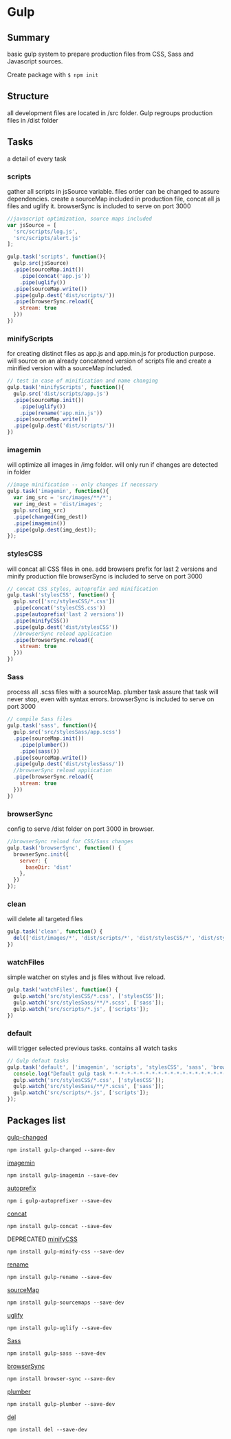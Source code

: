 # Gulp

## Summary
basic gulp system to prepare production files from CSS, Sass and Javascript sources.

Create package with `$ npm init`

## Structure
all development files are located in /src folder.
Gulp regroups production files in /dist folder

## Tasks
a detail of every task

### scripts
gather all scripts in jsSource variable. files order can be changed to assure dependencies.
create a sourceMap included in production file, concat all js files and uglify it.
browserSync is included to serve on port 3000
```javascript
//javascript optimization, source maps included
var jsSource = [
  'src/scripts/log.js',
  'src/scripts/alert.js'
];

gulp.task('scripts', function(){
  gulp.src(jsSource)
  .pipe(sourceMap.init())
    .pipe(concat('app.js'))
    .pipe(uglify())
  .pipe(sourceMap.write())
  .pipe(gulp.dest('dist/scripts/'))
  .pipe(browserSync.reload({
    stream: true
  }))
})
```

### minifyScripts
for creating distinct files as app.js and app.min.js for production purpose.
will source on an already concatened version of scripts file and create a minified version with a sourceMap included.
```javascript
// test in case of minification and name changing
gulp.task('minifyScripts', function(){
  gulp.src('dist/scripts/app.js')
  .pipe(sourceMap.init())
    .pipe(uglify())
    .pipe(rename('app.min.js'))
  .pipe(sourceMap.write())
  .pipe(gulp.dest('dist/scripts/'))
})
```

### imagemin
will optimize all images in /img folder.
will only run if changes are detected in folder
```javascript
//image minification -- only changes if necessary
gulp.task('imagemin', function(){
  var img_src = 'src/images/**/*';
  var img_dest = 'dist/images';
  gulp.src(img_src)
  .pipe(changed(img_dest))
  .pipe(imagemin())
  .pipe(gulp.dest(img_dest));
});
```

### stylesCSS
will concat all CSS files in one.
add browsers prefix for last 2 versions and minify production file
browserSync is included to serve on port 3000
```javascript
// concat CSS styles, autoprefix and minification
gulp.task('stylesCSS', function() {
  gulp.src(['src/stylesCSS/*.css'])
  .pipe(concat('stylesCSS.css'))
  .pipe(autoprefix('last 2 versions'))
  .pipe(minifyCSS())
  .pipe(gulp.dest('dist/stylesCSS'))
  //browserSync reload application
  .pipe(browserSync.reload({
    stream: true
  }))
})
```

### Sass
process all .scss files with a sourceMap. plumber task assure that task will never stop, even with syntax errors. browserSync is included to serve on port 3000
```javascript
// compile Sass files
gulp.task('sass', function(){
  gulp.src('src/stylesSass/app.scss')
  .pipe(sourceMap.init())
    .pipe(plumber())
    .pipe(sass())
  .pipe(sourceMap.write())
  .pipe(gulp.dest('dist/stylesSass/'))
  //browserSync reload application
  .pipe(browserSync.reload({
    stream: true
  }))
})
```

### browserSync
config to serve /dist folder on port 3000 in browser.
```javascript
//browserSync reload for CSS/Sass changes
gulp.task('browserSync', function() {
  browserSync.init({
    server: {
      baseDir: 'dist'
    },
  })
});
```

### clean
will delete all targeted files
```javascript
gulp.task('clean', function() {
  del(['dist/images/*', 'dist/scripts/*', 'dist/stylesCSS/*', 'dist/stylesSass/*']);
})
```

### watchFiles
simple watcher on styles and js files without live reload.
```javascript
gulp.task('watchFiles', function() {
  gulp.watch('src/stylesCSS/*.css', ['stylesCSS']);
  gulp.watch('src/stylesSass/**/*.scss', ['sass']);
  gulp.watch('src/scripts/*.js', ['scripts']);
})
```

### default
will trigger selected previous tasks.
contains all watch tasks
```javascript
// Gulp defaut tasks
gulp.task('default', ['imagemin', 'scripts', 'stylesCSS', 'sass', 'browserSync'], function(){
  console.log("Default gulp task *-*-*-*-*-*-*-*-*-*-*-*-*-*-*-*-*-*-*-*")
  gulp.watch('src/stylesCSS/*.css', ['stylesCSS']);
  gulp.watch('src/stylesSass/**/*.scss', ['sass']);
  gulp.watch('src/scripts/*.js', ['scripts']);
});
```

## Packages list
[gulp-changed](https://www.npmjs.com/package/gulp-changed)
```
npm install gulp-changed --save-dev
```
[imagemin](https://www.npmjs.com/package/gulp-imagemin)
```
npm install gulp-imagemin --save-dev
```
[autoprefix](https://www.npmjs.com/package/gulp-autoprefixer)
```
npm i gulp-autoprefixer --save-dev
```
[concat](https://www.npmjs.com/package/gulp-concat)
```
npm install gulp-concat --save-dev
```
DEPRECATED [minifyCSS](https://www.npmjs.com/package/gulp-minify-css)
```
npm install gulp-minify-css --save-dev
```
[rename](https://www.npmjs.com/package/gulp-rename)
```
npm install gulp-rename --save-dev
```
[sourceMap](https://www.npmjs.com/package/gulp-sourcemaps)
```
npm install gulp-sourcemaps --save-dev
```
[uglify](https://www.npmjs.com/package/gulp-uglify)
```
npm install gulp-uglify --save-dev
```
[Sass](https://www.npmjs.com/package/gulp-sass)
```
npm install gulp-sass --save-dev
```
[browserSync](https://www.npmjs.com/package/browser-sync)
```
npm install browser-sync --save-dev
```
[plumber](https://www.npmjs.com/package/gulp-plumber)
```
npm install gulp-plumber --save-dev
```
[del](https://www.npmjs.com/package/del)
```
npm install del --save-dev
```
